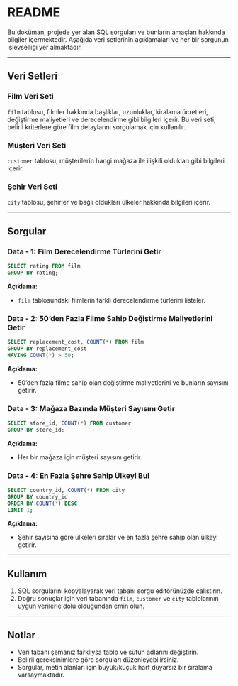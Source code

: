 # README

Bu doküman, projede yer alan SQL sorguları ve bunların amaçları hakkında bilgiler içermektedir. Aşağıda veri setlerinin açıklamaları ve her bir sorgunun işlevselliği yer almaktadır.

---

## Veri Setleri

### Film Veri Seti
`film` tablosu, filmler hakkında başlıklar, uzunluklar, kiralama ücretleri, değiştirme maliyetleri ve derecelendirme gibi bilgileri içerir. Bu veri seti, belirli kriterlere göre film detaylarını sorgulamak için kullanılır.

### Müşteri Veri Seti
`customer` tablosu, müşterilerin hangi mağaza ile ilişkili oldukları gibi bilgileri içerir.

### Şehir Veri Seti
`city` tablosu, şehirler ve bağlı oldukları ülkeler hakkında bilgileri içerir.

---

## Sorgular

### Data - 1: Film Derecelendirme Türlerini Getir
```sql
SELECT rating FROM film
GROUP BY rating;
```
**Açıklama:**
- `film` tablosundaki filmlerin farklı derecelendirme türlerini listeler.

### Data - 2: 50’den Fazla Filme Sahip Değiştirme Maliyetlerini Getir
```sql
SELECT replacement_cost, COUNT(*) FROM film
GROUP BY replacement_cost
HAVING COUNT(*) > 50;
```
**Açıklama:**
- 50’den fazla filme sahip olan değiştirme maliyetlerini ve bunların sayısını getirir.

### Data - 3: Mağaza Bazında Müşteri Sayısını Getir
```sql
SELECT store_id, COUNT(*) FROM customer
GROUP BY store_id;
```
**Açıklama:**
- Her bir mağaza için müşteri sayısını getirir.

### Data - 4: En Fazla Şehre Sahip Ülkeyi Bul
```sql
SELECT country_id, COUNT(*) FROM city
GROUP BY country_id
ORDER BY COUNT(*) DESC
LIMIT 1;
```
**Açıklama:**
- Şehir sayısına göre ülkeleri sıralar ve en fazla şehre sahip olan ülkeyi getirir.

---

## Kullanım
1. SQL sorgularını kopyalayarak veri tabanı sorgu editörünüzde çalıştırın.
2. Doğru sonuçlar için veri tabanında `film`, `customer` ve `city` tablolarının uygun verilerle dolu olduğundan emin olun.

---

## Notlar
- Veri tabanı şemanız farklıysa tablo ve sütun adlarını değiştirin.
- Belirli gereksinimlere göre sorguları düzenleyebilirsiniz.
- Sorgular, metin alanları için büyük/küçük harf duyarsız bir sıralama varsaymaktadır.

